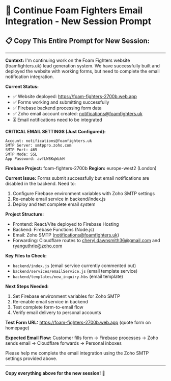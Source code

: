 # 🚀 **Continue Foam Fighters Email Integration - New Session Prompt**

## 📋 **Copy This Entire Prompt for New Session:**

---

**Context:** I'm continuing work on the Foam Fighters website (foamfighters.uk) lead generation system. We have successfully built and deployed the website with working forms, but need to complete the email notification integration.

**Current Status:**
- ✅ Website deployed: https://foam-fighters-2700b.web.app
- ✅ Forms working and submitting successfully
- ✅ Firebase backend processing form data
- ✅ Zoho email account created: notifications@foamfighters.uk
- ⏳ Email notifications need to be integrated

**CRITICAL EMAIL SETTINGS (Just Configured):**
```
Account: notifications@foamfighters.uk
SMTP Server: smtppro.zoho.com
SMTP Port: 465
SMTP Mode: SSL
App Password: avfLW8KqWikH
```

**Firebase Project:** foam-fighters-2700b
**Region:** europe-west2 (London)

**Current Issue:** 
Forms submit successfully but email notifications are disabled in the backend. Need to:
1. Configure Firebase environment variables with Zoho SMTP settings
2. Re-enable email service in backend/index.js
3. Deploy and test complete email system

**Project Structure:**
- Frontend: React/Vite deployed to Firebase Hosting
- Backend: Firebase Functions (Node.js)
- Email: Zoho SMTP (notifications@foamfighters.uk)
- Forwarding: Cloudflare routes to cheryl.dawnsmith36@gmail.com and ryanguthrie@zoho.com

**Key Files to Check:**
- `backend/index.js` (email service currently commented out)
- `backend/services/emailService.js` (email template service)
- `backend/templates/new_inquiry.hbs` (email template)

**Next Steps Needed:**
1. Set Firebase environment variables for Zoho SMTP
2. Re-enable email service in backend
3. Test complete form-to-email flow
4. Verify email delivery to personal accounts

**Test Form URL:** https://foam-fighters-2700b.web.app (quote form on homepage)

**Expected Email Flow:**
Customer fills form → Firebase processes → Zoho sends email → Cloudflare forwards → Personal inboxes

Please help me complete the email integration using the Zoho SMTP settings provided above.

---

**Copy everything above for the new session!** 🎯